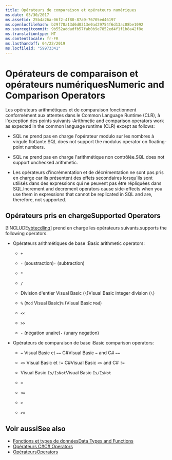 ```yaml
---
title: Opérateurs de comparaison et opérateurs numériques
ms.date: 03/30/2017
ms.assetid: 25b4a26a-06f2-4f80-87a9-76705ed46197
ms.openlocfilehash: b29f78a13d6d0313e0ad29754f6d13ac08be1092
ms.sourcegitcommit: 9b552addadfb57fab0b9e7852ed4f1f1b8a42f8e
ms.translationtype: HT
ms.contentlocale: fr-FR
ms.lasthandoff: 04/22/2019
ms.locfileid: "59973341"
---
```

# <a name="numeric-and-comparison-operators"></a><span data-ttu-id="46562-102">Opérateurs de comparaison et opérateurs numériques</span><span class="sxs-lookup"><span data-stu-id="46562-102">Numeric and Comparison Operators</span></span>

<span data-ttu-id="46562-103">Les opérateurs arithmétiques et de comparaison fonctionnent conformément aux attentes dans le Common Language Runtime (CLR), à l'exception des points suivants :</span><span class="sxs-lookup"><span data-stu-id="46562-103">Arithmetic and comparison operators work as expected in the common language runtime (CLR) except as follows:</span></span>

- <span data-ttu-id="46562-104">SQL ne prend pas en charge l'opérateur modulo sur les nombres à virgule flottante.</span><span class="sxs-lookup"><span data-stu-id="46562-104">SQL does not support the modulus operator on floating-point numbers.</span></span>

- <span data-ttu-id="46562-105">SQL ne prend pas en charge l'arithmétique non contrôlée.</span><span class="sxs-lookup"><span data-stu-id="46562-105">SQL does not support unchecked arithmetic.</span></span>

- <span data-ttu-id="46562-106">Les opérateurs d'incrémentation et de décrémentation ne sont pas pris en charge car ils présentent des effets secondaires lorsqu'ils sont utilisés dans des expressions qui ne peuvent pas être répliquées dans SQL.</span><span class="sxs-lookup"><span data-stu-id="46562-106">Increment and decrement operators cause side-effects when you use them in expressions that cannot be replicated in SQL and are, therefore, not supported.</span></span>

## <a name="supported-operators"></a><span data-ttu-id="46562-107">Opérateurs pris en charge</span><span class="sxs-lookup"><span data-stu-id="46562-107">Supported Operators</span></span>

[!INCLUDE[vbtecdlinq](../../../../../../includes/vbtecdlinq-md.md)] <span data-ttu-id="46562-108">prend en charge les opérateurs suivants.</span><span class="sxs-lookup"><span data-stu-id="46562-108">supports the following operators.</span></span>

- <span data-ttu-id="46562-109">Opérateurs arithmétiques de base :</span><span class="sxs-lookup"><span data-stu-id="46562-109">Basic arithmetic operators:</span></span>

  - `+`

  - <span data-ttu-id="46562-110">`-` (soustraction)</span><span class="sxs-lookup"><span data-stu-id="46562-110">`-` (subtraction)</span></span>

  - `*`

  - `/`

  - <span data-ttu-id="46562-111">Division d'entier Visual Basic (`\`)</span><span class="sxs-lookup"><span data-stu-id="46562-111">Visual Basic integer division (`\`)</span></span>

  - <span data-ttu-id="46562-112">`%` (`Mod` Visual Basic)</span><span class="sxs-lookup"><span data-stu-id="46562-112">`%` (Visual Basic `Mod`)</span></span>

  - `<<`

  - `>>`

  - <span data-ttu-id="46562-113">`-` (négation unaire)</span><span class="sxs-lookup"><span data-stu-id="46562-113">`-` (unary negation)</span></span>

- <span data-ttu-id="46562-114">Opérateurs de comparaison de base :</span><span class="sxs-lookup"><span data-stu-id="46562-114">Basic comparison operators:</span></span>

  - <span data-ttu-id="46562-115">`=` Visual Basic et `==` C#</span><span class="sxs-lookup"><span data-stu-id="46562-115">Visual Basic `=` and C# `==`</span></span>

  - <span data-ttu-id="46562-116">`<>` Visual Basic et `!=` C#</span><span class="sxs-lookup"><span data-stu-id="46562-116">Visual Basic `<>` and C# `!=`</span></span>

  - <span data-ttu-id="46562-117">Visual Basic `Is/IsNot`</span><span class="sxs-lookup"><span data-stu-id="46562-117">Visual Basic `Is/IsNot`</span></span>

  - `<`

  - `<=`

  - `>`

  - `>=`

## <a name="see-also"></a><span data-ttu-id="46562-118">Voir aussi</span><span class="sxs-lookup"><span data-stu-id="46562-118">See also</span></span>

- [<span data-ttu-id="46562-119">Fonctions et types de données</span><span class="sxs-lookup"><span data-stu-id="46562-119">Data Types and Functions</span></span>](../../../../../../docs/framework/data/adonet/sql/linq/data-types-and-functions.md)
- [<span data-ttu-id="46562-120">Opérateurs C#</span><span class="sxs-lookup"><span data-stu-id="46562-120">C# Operators</span></span>](../../../../../../docs/csharp/language-reference/operators/index.md)
- [<span data-ttu-id="46562-121">Opérateurs</span><span class="sxs-lookup"><span data-stu-id="46562-121">Operators</span></span>](../../../../../visual-basic/language-reference/operators/index.md)
